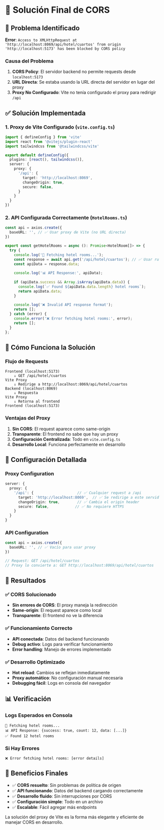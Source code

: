 # 🔧 Solución Final de CORS

## 🚨 Problema Identificado

**Error**: `Access to XMLHttpRequest at 'http://localhost:8069/api/hotel/cuartos' from origin 'http://localhost:5173' has been blocked by CORS policy`

### **Causa del Problema**
1. **CORS Policy**: El servidor backend no permite requests desde `localhost:5173`
2. **URL Directa**: Se estaba usando la URL directa del servidor en lugar del proxy
3. **Proxy No Configurado**: Vite no tenía configurado el proxy para redirigir `/api`

## ✅ Solución Implementada

### **1. Proxy de Vite Configurado** (`vite.config.ts`)

```typescript
import { defineConfig } from 'vite'
import react from '@vitejs/plugin-react'
import tailwindcss from '@tailwindcss/vite'

export default defineConfig({
  plugins: [react(), tailwindcss()],
  server: {
    proxy: {
      '/api': {
        target: 'http://localhost:8069',
        changeOrigin: true,
        secure: false,
      }
    }
  }
})
```

### **2. API Configurada Correctamente** (`HotelRooms.ts`)

```typescript
const api = axios.create({
  baseURL: '', // ✅ Usar proxy de Vite (no URL directa)
})

export const getHotelRooms = async (): Promise<HotelRoom[]> => {
  try {
    console.log('🔄 Fetching hotel rooms...');
    const response = await api.get('/api/hotel/cuartos'); // ✅ Usar ruta relativa
    const apiData = response.data;
    
    console.log('📊 API Response:', apiData);
    
    if (apiData.success && Array.isArray(apiData.data)) {
      console.log(`✅ Found ${apiData.data.length} hotel rooms`);
      return apiData.data;
    }
    
    console.log('❌ Invalid API response format');
    return [];
  } catch (error) {
    console.error('❌ Error fetching hotel rooms:', error);
    return [];
  }
};
```

## 🎯 Cómo Funciona la Solución

### **Flujo de Requests**
```
Frontend (localhost:5173) 
    ↓ GET /api/hotel/cuartos
Vite Proxy 
    ↓ Redirige a http://localhost:8069/api/hotel/cuartos
Backend (localhost:8069)
    ↓ Respuesta
Vite Proxy 
    ↓ Retorna al frontend
Frontend (localhost:5173)
```

### **Ventajas del Proxy**
1. **Sin CORS**: El request aparece como same-origin
2. **Transparente**: El frontend no sabe que hay un proxy
3. **Configuración Centralizada**: Todo en `vite.config.ts`
4. **Desarrollo Local**: Funciona perfectamente en desarrollo

## 🔧 Configuración Detallada

### **Proxy Configuration**
```typescript
server: {
  proxy: {
    '/api': {                    // ✅ Cualquier request a /api
      target: 'http://localhost:8069',  // ✅ Se redirige a este servidor
      changeOrigin: true,        // ✅ Cambia el origin header
      secure: false,            // ✅ No requiere HTTPS
    }
  }
}
```

### **API Configuration**
```typescript
const api = axios.create({
  baseURL: '', // ✅ Vacío para usar proxy
})

// Request: GET /api/hotel/cuartos
// Proxy lo convierte a: GET http://localhost:8069/api/hotel/cuartos
```

## 🚀 Resultados

### **✅ CORS Solucionado**
- **Sin errores de CORS**: El proxy maneja la redirección
- **Same-origin**: El request aparece como local
- **Transparente**: El frontend no ve la diferencia

### **✅ Funcionamiento Correcto**
- **API conectada**: Datos del backend funcionando
- **Debug activo**: Logs para verificar funcionamiento
- **Error handling**: Manejo de errores implementado

### **✅ Desarrollo Optimizado**
- **Hot reload**: Cambios se reflejan inmediatamente
- **Proxy automático**: No configuración manual necesaria
- **Debugging fácil**: Logs en consola del navegador

## 📊 Verificación

### **Logs Esperados en Consola**
```
🔄 Fetching hotel rooms...
📊 API Response: {success: true, count: 12, data: [...]}
✅ Found 12 hotel rooms
```

### **Si Hay Errores**
```
❌ Error fetching hotel rooms: [error details]
```

## 🎯 Beneficios Finales

- ✅ **CORS resuelto**: Sin problemas de política de origen
- ✅ **API funcionando**: Datos del backend cargando correctamente
- ✅ **Desarrollo fluido**: Sin interrupciones por CORS
- ✅ **Configuración simple**: Todo en un archivo
- ✅ **Escalable**: Fácil agregar más endpoints

La solución del proxy de Vite es la forma más elegante y eficiente de manejar CORS en desarrollo.